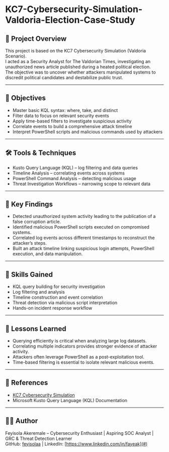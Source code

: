 # KC7-Cybersecurity-Simulation-Valdoria-Election-Case-Study

## 📌 Project Overview
This project is based on the KC7 Cybersecurity Simulation (Valdoria Scenario).  
I acted as a Security Analyst for The Valdorian Times, investigating an unauthorized news article published during a heated political election.  
The objective was to uncover whether attackers manipulated systems to discredit political candidates and destabilize public trust.  

---

## 🎯 Objectives
- Master basic KQL syntax: where, take, and distinct  
- Filter data to focus on relevant security events  
- Apply time-based filters to investigate suspicious activity  
- Correlate events to build a comprehensive attack timeline  
- Interpret PowerShell scripts and malicious commands used by attackers  

---

## 🛠️ Tools & Techniques
- Kusto Query Language (KQL) – log filtering and data queries  
- Timeline Analysis – correlating events across systems  
- PowerShell Command Analysis – detecting malicious usage  
- Threat Investigation Workflows – narrowing scope to relevant data  

---

## 📂 Key Findings
- Detected unauthorized system activity leading to the publication of a false corruption article.  
- Identified malicious PowerShell scripts executed on compromised systems.  
- Correlated log events across different timestamps to reconstruct the attacker’s steps.  
- Built an attack timeline linking suspicious login attempts, PowerShell execution, and data manipulation.  

---

## 🧩 Skills Gained
- KQL query building for security investigation  
- Log filtering and analysis  
- Timeline construction and event correlation  
- Threat detection via malicious script interpretation  
- Hands-on incident response workflow  

---

## 📖 Lessons Learned
- Querying efficiently is critical when analyzing large log datasets.  
- Correlating multiple indicators provides stronger evidence of attacker activity.  
- Attackers often leverage PowerShell as a post-exploitation tool.  
- Time-based filtering is essential to isolate relevant malicious events.  

---

## 🔗 References
- [KC7 Cybersecurity Simulation](https://kc7cyber.com/)  
- Microsoft Kusto Query Language (KQL) Documentation  

---

## 👩‍💻 Author
Feyisola Akeremale – Cybersecurity Enthusiast | Aspiring SOC Analyst | GRC & Threat Detection Learner  
GitHub: [feyisolaa](https://github.com/feyisola) | LinkedIn: [https://www.linkedin.com/in/fayeak](#)
